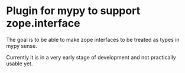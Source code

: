 # Plugin for mypy to support zope.interface

The goal is to be able to make zope interfaces to be treated as types in mypy
sense.

Currently it is in a very early stage of development and not practically usable
yet.
